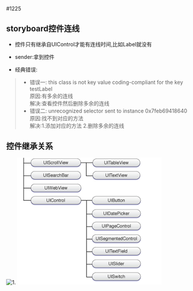 #1225

## storyboard控件连线

* 控件只有继承自UIControl才能有连线时间,比如Label就没有
* sender:拿到控件

* 经典错误:
>* 错误一: this class is not key value coding-compliant for the key testLabel</br>
原因:有多余的连线</br>
解决:查看控件然后删除多余的连线
>* 错误二: unrecognized selector sent to instance 0x7feb69418640</br>
原因:找不到对应的方法</br>
解决:1.添加对应的方法 2.删除多余的连线

## 控件继承关系

![1.](/assets/assets/260268-a1ea00609264aa8f.png)
![2.](/assets/260268-0ce40aa4f8a638cd.png)
